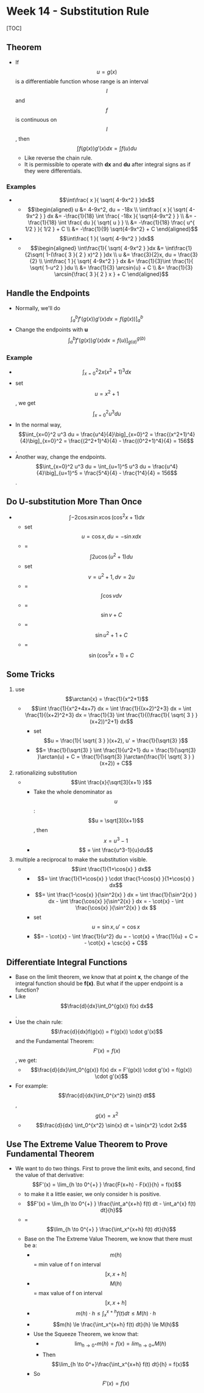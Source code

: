 # Week 14 - Substitution Rule

[TOC]

## Theorem

* If $$u = g(x)$$ is a differentiable function whose range is an interval $$I$$ and $$f$$ is continuous on $$I$$, then $$\int f(g(x))g'(x)dx = \int f(u) du$$
    * Like reverse the chain rule.
    * It is permissible to operate with **dx** and **du** after integral signs as if they were differentials.

### Examples

* $$\int\frac{ x }{ \sqrt{ 4-9x^2 } }dx$$
    * $$\begin{aligned}
        u &= 4-9x^2, du = -18x \\
        \int\frac{ x }{ \sqrt{ 4-9x^2 } } dx &= -\frac{1}{18} \int \frac{ -18x }{ \sqrt{4-9x^2 } } \\
        &= -\frac{1}{18} \int \frac{ du }{ \sqrt{ u } } \\
        &= -\frac{1}{18} \frac{ u^{ 1/2 } }{ 1/2 } + C \\
        &= -\frac{1}{9} \sqrt{4-9x^2} + C
        \end{aligned}$$
* $$\int\frac{ 1 }{ \sqrt{ 4-9x^2 } }dx$$
    * $$\begin{aligned}
        \int\frac{1}{ \sqrt{ 4-9x^2 } }dx &= \int\frac{1}{2\sqrt{ 1-(\frac{ 3 }{ 2 } x)^2 } }dx \\
        u &= \frac{3}{2}x, du = \frac{3}{2} \\
         \int\frac{ 1 }{ \sqrt{ 4-9x^2 } } dx &= \frac{1}{3}\int \frac{1}{ \sqrt{ 1-u^2 } }du \\
         &= \frac{1}{3} \arcsin{u} + C \\
         &= \frac{1}{3} \arcsin{\frac{ 3 }{ 2 } x } + C
        \end{aligned}$$

## Handle the Endpoints
* Normally, we'll do $$\int_a^bf'(g(x))g'(x)dx = f(g(x))\big]_a^b$$
* Change the endpoints with **u** $$\int_a^bf'(g(x))g'(x)dx = f(u)\big]_{g(a)}^{g(b)}$$

### Example

* $$\int_{x=0}^2 2x(x^2+1)^3 dx$$
* set $$u = x^2+1$$, we get $$\int_{x=0}^2 u^3 du $$
* In the normal way, $$\int_{x=0}^2 u^3 du = \frac{u^4}{4}\big]_{x=0}^2 = \frac{(x^2+1)^4}{4}\big]_{x=0}^2 = \frac{(2^2+1)^4}{4} - \frac{(0^2+1)^4}{4} = 156$$.
* Another way, change the endpoints. $$\int_{x=0}^2 u^3 du = \int_{u=1}^5 u^3 du = \frac{u^4}{4}\big]_{u=1}^5 = \frac{5^4}{4} - \frac{1^4}{4} = 156$$.

## Do U-substitution More Than Once

* $$\int -2 \cos{x} \sin{x} \cos{(\cos^2{x}+1)} dx$$
    * set $$u = \cos{x}, du = -\sin{x} dx$$
    * = $$\int 2u \cos{(u^2+1)} du$$
    * set $$v = u^2+1, dv = 2u$$
    * = $$\int \cos{v} dv$$
    * = $$\sin{v} + C$$
    * = $$\sin{u^2+1} + C$$
    * = $$\sin{(\cos^2{x}+1)} + C$$

## Some Tricks

1. use $$\arctan{x} = \frac{1}{x^2+1}$$
    * $$\int \frac{1}{x^2+4x+7} dx = \int \frac{1}{(x+2)^2+3} dx = \int \frac{1}{(x+2)^2+3} dx = \frac{1}{3} \int \frac{1}{(\frac{1}{ \sqrt{ 3 } }(x+2))^2+1} dx$$
        * set $$u = \frac{1}{ \sqrt{ 3 } }(x+2), u' = \frac{1}{\sqrt{3} }$$
        * $$= \frac{1}{\sqrt{3} } \int \frac{1}{u^2+1} du = \frac{1}{\sqrt{3} }\arctan(u) + C = \frac{1}{\sqrt{3} }\arctan(\frac{1}{ \sqrt{ 3 } }(x+2)) + C$$
2. rationalizing substitution
    * $$\int \frac{x}{\sqrt[3]{x+1} }$$
        * Take the whole denominator as $$u$$: $$u = \sqrt[3]{x+1}$$, then $$x = u^3 - 1$$
        * $$ = \int \frac{u^3-1}{u}du$$
3. multiple a reciprocal to make the substitution visible.
    * $$\int \frac{1}{1+\cos{x} } dx$$
        * $$= \int \frac{1}{1+\cos{x} }  \cdot \frac{1-\cos{x} }{1+\cos{x} } dx$$
        * $$= \int \frac{1-\cos{x} }{\sin^2{x} } dx = \int \frac{1}{\sin^2{x} } dx - \int \frac{\cos{x} }{\sin^2{x} } dx = - \cot{x} - \int \frac{\cos{x} }{\sin^2{x} } dx $$
        * set $$u = \sin{x}, u' = \cos{x}$$
        * $$= - \cot{x} - \int \frac{1}{u^2} du = - \cot{x} + \frac{1}{u} + C = - \cot{x} + \csc{x} + C$$

## Differentiate Integral Functions

* Base on the limit theorem, we know that at point **x**, the change of the integral function should be **f(x)**. But what if the upper endpoint is a function? 
* Like $$\frac{d}{dx}\int_0^{g(x)} f(x) dx$$.
* Use the chain rule: $$\frac{d}{dx}f(g(x)) = f'(g(x)) \cdot g'(x)$$ and the Fundamental Theorem: $$F'(x) = f(x)$$, we get:
    * $$\frac{d}{dx}\int_0^{g(x)} f(x) dx = F'(g(x)) \cdot g'(x) = f(g(x)) \cdot g'(x)$$
* For example: $$\frac{d}{dx}\int_0^{x^2} \sin{t} dt$$, $$g(x) = x^2$$
    * $$\frac{d}{dx} \int_0^{x^2} \sin{x} dt = \sin{x^2} \cdot 2x$$

## Use The Extreme Value Theorem to Prove Fundamental Theorem

* We want to do two things. First to prove the limit exits, and second, find the value of that derivative: $$F'(x) = \lim_{h \to 0^{+} } \frac{F(x+h) - F(x)}{h} = f(x)$$
    * to make it a little easier, we only consider h is positive.
    * $$F'(x) = \lim_{h \to 0^{+} } \frac{\int_a^{x+h} f(t) dt - \int_a^{x} f(t) dt}{h}$$
    * = $$\lim_{h \to 0^{+} } \frac{\int_x^{x+h} f(t) dt}{h}$$
    * Base on the The Extreme Value Theorem, we know that there must be a: 
        * $$m(h)$$ = min value of f on interval $$[x, x+h]$$
        * $$M(h)$$ = max value of f on interval $$[x, x+h]$$
        * $$m(h) \cdot h \le \int_x^{x+h} f(t) dt \le M(h) \cdot h$$
        * $$m(h) \le \frac{\int_x^{x+h} f(t) dt}{h} \le M(h)$$
        * Use the Squeeze Theorem, we know that:
            * $$\lim_{h \to 0^+}m(h) = f(x) = lim_{h \to 0+}M(h)$$
            * Then $$\lim_{h \to 0^+}\frac{\int_x^{x+h} f(t) dt}{h} = f(x)$$
        * So $$F'(x) = f(x)$$

